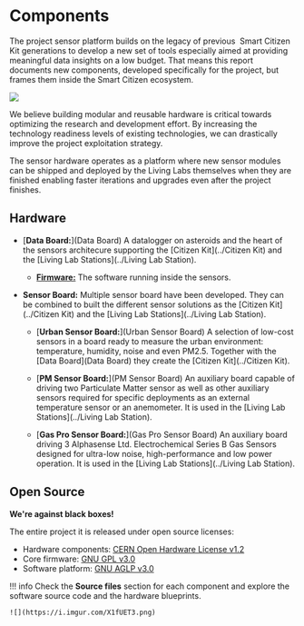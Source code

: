 Components
==========

The project sensor platform builds on the legacy of previous  Smart Citizen Kit generations to develop a new set of tools especially aimed at providing meaningful data insights on a low budget. That means this report documents new components, developed specifically for the project, but frames them inside the Smart Citizen ecosystem.

![](https://i.imgur.com/qTh4CpB.jpg)

We believe building modular and reusable hardware is critical towards optimizing the research and development effort. By increasing the technology readiness levels of existing technologies, we can drastically improve the project exploitation strategy.

The sensor hardware operates as a platform where new sensor modules can be shipped and deployed by the Living Labs themselves when they are finished enabling faster iterations and upgrades even after the project finishes.

## Hardware

* [**Data Board:**](Data Board) A datalogger on asteroids and the heart of the sensors architecure supporting the [Citizen Kit](../Citizen Kit) and the [Living Lab Stations](../Living Lab Station).

	* [**Firmware:**](Firmware) The software running inside the sensors.

* **Sensor Board:** Multiple sensor board have been developed. They can be combined to built the different sensor solutions as the [Citizen Kit](../Citizen Kit) and the [Living Lab Stations](../Living Lab Station).

	* [**Urban Sensor Board:**](Urban Sensor Board) A selection of low-cost sensors in a board ready to measure the urban environment: temperature, humidity, noise and even PM2.5. Together with the [Data Board](Data Board) they create the [Citizen Kit](../Citizen Kit).

	* [**PM Sensor Board:**](PM Sensor Board) An auxiliary board capable of driving two Particulate Matter sensor as well as other auxiliary sensors required for specific deployments as an external temperature sensor or an anemometer. It is used in the [Living Lab Stations](../Living Lab Station).

	* [**Gas Pro Sensor Board:**](Gas Pro Sensor Board) An auxiliary board driving 3 Alphasense Ltd. Electrochemical Series B Gas Sensors designed for ultra-low noise, high-performance and low power operation. It is used in the [Living Lab Stations](../Living Lab Station).

## Open Source

**We're against black boxes!**

The entire project it is released under open source licenses: 

* Hardware components: [CERN Open Hardware License v1.2](https://www.ohwr.org/licenses/cern-ohl/license_versions/v1.2)
* Core firmware: [GNU GPL v3.0](https://www.gnu.org/licenses/gpl-3.0.en.html)
* Software platform: [GNU AGLP v3.0](https://www.gnu.org/licenses/agpl-3.0.en.html)

!!! info
	Check the **Source files** section for each component and explore the software source code and the hardware blueprints.

	![](https://i.imgur.com/X1fUET3.png)